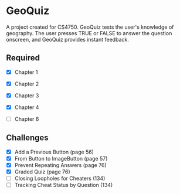 # GeoQuiz

A project created for CS4750. GeoQuiz tests the user's knowledge of geography. The user presses TRUE or FALSE to answer the question onscreen, and GeoQuiz provides instant feedback.

## Required

  - [x] Chapter 1
  - [x] Chapter 2
  - [x] Chapter 3
  - [x] Chapter 4
  - [ ] Chapter 6


## Challenges
- [x] Add a Previous Button (page 56)
- [x] From Button to ImageButton (page 57)
- [x] Prevent Repeating Answers (page 76)
- [x] Graded Quiz (page 76)
- [ ] Closing Loopholes for Cheaters (134)
- [ ] Tracking Cheat Status by Question (134)
